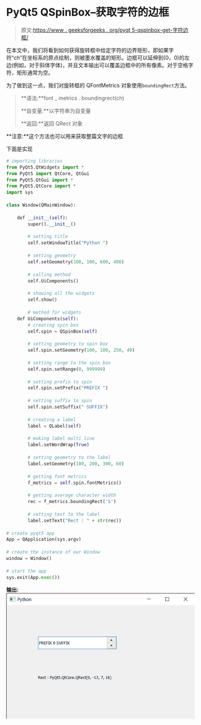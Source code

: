 # PyQt5 QSpinBox–获取字符的边框

> 原文:[https://www . geeksforgeeks . org/pyqt 5-qspinbox-get-字符边框/](https://www.geeksforgeeks.org/pyqt5-qspinbox-getting-bounding-rectangle-of-the-character/)

在本文中，我们将看到如何获得旋转框中给定字符的边界矩形，即如果字符“ch”在坐标系的原点绘制，则被墨水覆盖的矩形。边框可以延伸到(0，0)的左边(例如，对于斜体字体)，并且文本输出可以覆盖边框中的所有像素。对于空格字符，矩形通常为空。

为了做到这一点，我们对旋转框的 QFontMetrics 对象使用`boundingRect`方法。

> **语法:**font _ metrics . boundingrect(ch)
> 
> **自变量:**以字符串为自变量
> 
> **返回:**返回 QRect 对象

**注意:**这个方法也可以用来获取整篇文字的边框

下面是实现

```py
# importing libraries
from PyQt5.QtWidgets import * 
from PyQt5 import QtCore, QtGui
from PyQt5.QtGui import * 
from PyQt5.QtCore import * 
import sys

class Window(QMainWindow):

    def __init__(self):
        super().__init__()

        # setting title
        self.setWindowTitle("Python ")

        # setting geometry
        self.setGeometry(100, 100, 600, 400)

        # calling method
        self.UiComponents()

        # showing all the widgets
        self.show()

        # method for widgets
    def UiComponents(self):
        # creating spin box
        self.spin = QSpinBox(self)

        # setting geometry to spin box
        self.spin.setGeometry(100, 100, 250, 40)

        # setting range to the spin box
        self.spin.setRange(0, 999999)

        # setting prefix to spin
        self.spin.setPrefix("PREFIX ")

        # setting suffix to spin
        self.spin.setSuffix(" SUFFIX")

        # creating a label
        label = QLabel(self)

        # making label multi line
        label.setWordWrap(True)

        # setting geometry to the label
        label.setGeometry(100, 200, 300, 60)

        # getting font metrics
        f_metrics = self.spin.fontMetrics()

        # getting average character width
        rec = f_metrics.boundingRect('S')

        # setting text to the label
        label.setText("Rect : " + str(rec))

# create pyqt5 app
App = QApplication(sys.argv)

# create the instance of our Window
window = Window()

# start the app
sys.exit(App.exec())
```

**输出:**
![](img/8e2a0a946f084462e22e8d00eed3a50e.png)